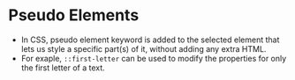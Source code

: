 # Pseudo Elements

- In CSS, pseudo element keyword is added to the selected element that lets us style a specific part(s) of it, without adding any extra HTML.
- For exaple, `::first-letter` can be used to modify the properties for only the first letter of a text.